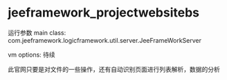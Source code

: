 # jeeframework_projectwebsitebs

运行参数
main class: com.jeeframework.logicframework.util.server.JeeFrameWorkServer


vm options:
待续

此官网只要是对文件的一些操作，还有自动识别页面进行列表解析，数据的分析

